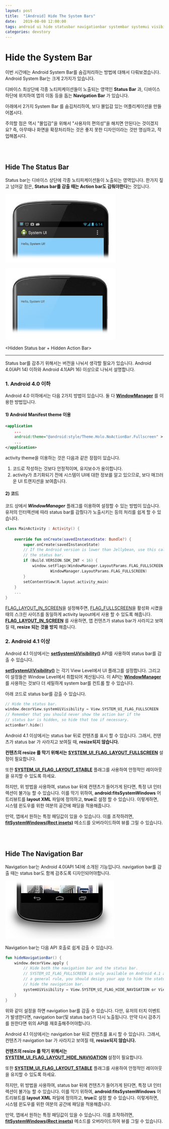 ```yaml
---
layout: post
title:  "[Android] Hide The System Bars"
date:   2019-08-08 12:00:00
tags: android ui hide statusbar navigationbar systembar systemui visibility
categories: devstory
---
```

# Hide the System Bar

이번 시간에는 Android System Bar를 숨김처리하는 방법에 대해서 다뤄보겠습니다.
Android System Bar는 크게 2가지가 있습니다.

디바이스 최상단에 각종 노티피케이션들이 노출되는 영역인 **Status Bar** 과, 디바이스 하단에 위치하여 앱의 이동 등을 돕는 **Navigation Bar** 가 있습니다.

아래에서 2가지 System Bar 를 숨김처리하여, 보다 몰입감 있는 어플리케이션을 만들어봅시다.

주의할 점은 역시 "몰입감"을 위해서 "사용자의 편의성"을 해치면 안된다는 것이겠지요? 즉, 아무때나 화면을 확장처리하는 것은 좋지 못한 디자인이라는 것만 명심하고, 작업해봅시다.

<br/>
<br/>

## Hide The Status Bar

Status bar는 디바이스 상단에 각종 노티피케이션들이 노출되는 영역입니다.
한가지 짚고 넘어갈 점은, **Status bar를 감출 때는 Action bar도 감춰야한다**는 것입니다.

![](/static/assets/img/posts/android-hide-system-ui/hide-systemui-status-bar-01.png)

<Visible Status bar>

![](/static/assets/img/posts/android-hide-system-ui/hide-systemui-status-bar-02.png)

<Hidden Status bar + Hidden Action Bar>

---

Status bar를 감추기 위해서는 버전을 나눠서 생각할 필요가 있습니다.
Android 4.0(API 14) 이하와 Android 4.1(API 16) 이상으로 나눠서 설명합니다.


### 1. Android 4.0 이하
Android 4.0 이하에서는 다음 2가지 방법이 있습니다. 
둘 다 **[WindowManager](https://developer.android.com/reference/android/view/WindowManager.html)** 를 이용한 방법입니다.

#### 1) Android Manifest theme 이용
```xml
<application
    ...
    android:theme="@android:style/Theme.Holo.NoActionBar.Fullscreen" >
    ...
</application>
```

activity theme을 이용하는 것은 다음과 같은 장점이 있습니다.

1. 코드로 작성하는 것보다 안정적이며, 유지보수가 용이합니다.
2. activity가 초기화되기 전에 시스템이 UI에 대한 정보를 알고 있으므로, 보다 매끄러운 UI 트랜지션을 보여줍니다.


#### 2) 코드
코드 상에서 ***WindowManager*** 플래그를 이용하여 설정할 수 있는 방법이 있습니다. 유저의 인터렉션에 따라 status bar를 감췄다가 노출시키는 등의 처리를 쉽게 할 수 있습니다.

```kotlin
class MainActivity : Activity() {

    override fun onCreate(savedInstanceState: Bundle?) {
        super.onCreate(savedInstanceState)
        // If the Android version is lower than Jellybean, use this call to hide
        // the status bar.
        if (Build.VERSION.SDK_INT < 16) {
            window.setFlags(WindowManager.LayoutParams.FLAG_FULLSCREEN,
                    WindowManager.LayoutParams.FLAG_FULLSCREEN)
        }
        setContentView(R.layout.activity_main)
    }
    ...
}
```

[FLAG_LAYOUT_IN_SCREEN](https://developer.android.com/reference/android/view/WindowManager.LayoutParams.html#FLAG_LAYOUT_IN_SCREEN)을 설정해주면, [FLAG_FULLSCREEN](https://developer.android.com/reference/android/view/WindowManager.LayoutParams.html#FLAG_FULLSCREEN)을 활성화 시켰을 때의 스크린 사이즈를 동일하게 activity layout에서 사용 할 수 있도록 해줍니다.
**[FLAG_LAYOUT_IN_SCREEN](https://developer.android.com/reference/android/view/WindowManager.LayoutParams.html#FLAG_LAYOUT_IN_SCREEN)** 를 사용하면, 앱 컨텐츠가 status bar가 사라지고 보여질 때, **resize 되는 것을 방지** 해줍니다.


### 2. Android 4.1 이상
Android 4.1 이상에서는 **[setSystemUiVisibility()](https://developer.android.com/reference/android/view/View.html#setSystemUiVisibility%28int%29)** API를 사용하여 status bar를 감출 수 있습니다.

**[setSystemUiVisibility()](https://developer.android.com/reference/android/view/View.html#setSystemUiVisibility%28int%29)** 는 각기 View Level에서 UI 플래그를 설정합니다. 그리고 이 설정들은 Window Level에서 취합되어 계산됩니다.
이 API는 **[WindowManager](https://developer.android.com/reference/android/view/WindowManager.html)** 를 사용하는 것보다 더 세밀하게 system bar를 컨트롤 할 수 있습니다.

아래 코드로 status bar를 감출 수 있습니다.

```kotlin
// Hide the status bar.
window.decorView.systemUiVisibility = View.SYSTEM_UI_FLAG_FULLSCREEN
// Remember that you should never show the action bar if the
// status bar is hidden, so hide that too if necessary.
actionBar?.hide()
```


Android 4.1 이상에서는 status bar 뒤로 컨텐츠를 표시 할 수 있습니다. 그래서, 컨텐츠가 status bar 가 사라지고 보여질 때, **resize되지 않습니다.**

**컨텐츠의 resize 를 막기 위해서는** **[SYSTEM_UI_FLAG_LAYOUT_FULLSCREEN](https://developer.android.com/reference/android/view/View.html#SYSTEM_UI_FLAG_LAYOUT_FULLSCREEN)** 설정이 필요합니다.

또한 **[SYSTEM_UI_FLAG_LAYOUT_STABLE](https://developer.android.com/reference/android/view/View.html#SYSTEM_UI_FLAG_LAYOUT_STABLE)** 플래그를  사용하여 안정적인 레이아웃을 유지할 수 있도록 하세요.

하지만, 위 방법을 사용하여, status bar 뒤에 컨텐츠가 들어가게 된다면, 특정 UI 인터렉션이 불가능 할 수 있습니다.
이를 막기 위하여, **android:fitsSystemWindows** 어트리뷰트를 **layout XML** 파일에 정의하고, **true**로 설정 할 수 있습니다. 이렇게하면, 시스템 윈도우를 위한 여분의 공간에 패딩을 적용해줍니다.

만약, 앱에서 원하는 특정 패딩값이 있을 수 있습니다. 이를 조작하려면, **[fitSystemWindows(Rect insets)](https://developer.android.com/reference/android/view/View.html#fitSystemWindows%28android.graphics.Rect%29)** 메소드를 오버라이드하여 뷰를 그릴 수 있습니다.

<br/>
<br/>

## Hide The Navigation Bar

Navigation bar는 Android 4.0(API 14)에 소개된 기능입니다. navigation bar를 감출 때는 status bar도 함께 감추도록 디자인되어야합니다.

![](/static/assets/img/posts/android-hide-system-ui/hide-systemui-navigation-bar.png)

<Navigation bar>


Navigation bar는 다음 API 호출로 쉽게 감출 수 있습니다.

```kotlin
fun hideNavigationBar() {
    window.decorView.apply {
        // Hide both the navigation bar and the status bar.
        // SYSTEM_UI_FLAG_FULLSCREEN is only available on Android 4.1 and higher, but as
        // a general rule, you should design your app to hide the status bar whenever you
        // hide the navigation bar.
        systemUiVisibility = View.SYSTEM_UI_FLAG_HIDE_NAVIGATION or View.SYSTEM_UI_FLAG_FULLSCREEN
    }
}
```

위와 같이 설정을 하면 navigation bar를 감출 수 있습니다.
다만, 유저의 터치 이벤트가 발생한다면, navigation bar(및 status bar)가 다시 노출됩니다. 만약 다시 감추기를 원한다면 위의 API를 재호출해주어야합니다.

Android 4.1 이상에서는 navigation bar 뒤로 컨텐츠를 표시 할 수 있습니다. 그래서, 컨텐츠가 navigation bar 가 사라지고 보여질 때, **resize되지 않습니다.**

**컨텐츠의 resize 를 막기 위해서는** **[SYSTEM_UI_FLAG_LAYOUT_HIDE_NAVIGATION](https://developer.android.com/reference/android/view/View.html#SYSTEM_UI_FLAG_LAYOUT_HIDE_NAVIGATION)** 설정이 필요합니다.

또한 **[SYSTEM_UI_FLAG_LAYOUT_STABLE](https://developer.android.com/reference/android/view/View.html#SYSTEM_UI_FLAG_LAYOUT_STABLE)** 플래그를  사용하여 안정적인 레이아웃을 유지할 수 있도록 하세요.

하지만, 위 방법을 사용하여, status bar 뒤에 컨텐츠가 들어가게 된다면, 특정 UI 인터렉션이 불가능 할 수 있습니다.
이를 막기 위하여, **android:fitsSystemWindows** 어트리뷰트를 **layout XML** 파일에 정의하고, **true**로 설정 할 수 있습니다. 이렇게하면, 시스템 윈도우를 위한 여분의 공간에 패딩을 적용해줍니다.

만약, 앱에서 원하는 특정 패딩값이 있을 수 있습니다. 이를 조작하려면, **[fitSystemWindows(Rect insets)](https://developer.android.com/reference/android/view/View.html#fitSystemWindows%28android.graphics.Rect%29)** 메소드를 오버라이드하여 뷰를 그릴 수 있습니다.
